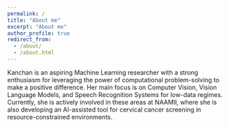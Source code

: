 ```yaml
---
permalink: /
title: "About me"
excerpt: "About me"
author_profile: true
redirect_from: 
  - /about/
  - /about.html
---
```


Kanchan is an aspiring Machine Learning researcher with a strong enthusiasm for leveraging the power of computational problem-solving to make a positive difference. Her main focus is on Computer Vision, Vision Language Models, and Speech Recognition Systems for low-data regimes. Currently, she is actively involved in these areas at NAAMII, where she is also developing an AI-assisted tool for cervical cancer screening in resource-constrained environments.



